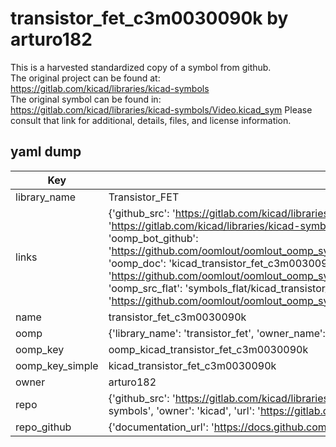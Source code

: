 # transistor_fet_c3m0030090k by arturo182  
This is a harvested standardized copy of a symbol from github.  
The original project can be found at:  
https://gitlab.com/kicad/libraries/kicad-symbols  
The original symbol can be found in:
https://gitlab.com/kicad/libraries/kicad-symbols/Video.kicad_sym
Please consult that link for additional, details, files, and license information.  
## yaml dump  
| Key | Value |  
| --- | --- |  
| library_name | Transistor_FET |  
| links | {'github_src': 'https://gitlab.com/kicad/libraries/kicad-symbols/Video.kicad_sym', 'github_src_repo': 'https://gitlab.com/kicad/libraries/kicad-symbols', 'oomp_bot': 'kicad_transistor_fet_c3m0030090k/working', 'oomp_bot_github': 'https://github.com/oomlout/oomlout_oomp_symbol_bot/tree/main/kicad_transistor_fet_c3m0030090k/working', 'oomp_doc': 'kicad_transistor_fet_c3m0030090k/working', 'oomp_doc_github': 'https://github.com/oomlout/oomlout_oomp_symbol_doc/tree/main/kicad_transistor_fet_c3m0030090k/working', 'oomp_src_flat': 'symbols_flat/kicad_transistor_fet_c3m0030090k/working', 'oomp_src_flat_github': 'https://github.com/oomlout/oomlout_oomp_symbol_src/tree/main/kicad_transistor_fet_c3m0030090k/working'} |  
| name | transistor_fet_c3m0030090k |  
| oomp | {'library_name': 'transistor_fet', 'owner_name': 'kicad', 'symbol_name': 'transistor_fet_c3m0030090k'} |  
| oomp_key | oomp_kicad_transistor_fet_c3m0030090k |  
| oomp_key_simple | kicad_transistor_fet_c3m0030090k |  
| owner | arturo182 |  
| repo | {'github_src': 'https://gitlab.com/kicad/libraries/kicad-symbols/Video.kicad_sym', 'name': 'libraries/kicad-symbols', 'owner': 'kicad', 'url': 'https://gitlab.com/kicad/libraries/kicad-symbols'} |  
| repo_github | {'documentation_url': 'https://docs.github.com/rest/repos/repos#get-a-repository', 'message': 'Not Found'} |  

